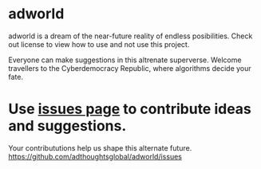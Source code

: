 # adworld
adworld is a dream of the near-future reality of endless posibilities. Check out license to view how to use and not use this project.

Everyone can make suggestions in this altrenate superverse. Welcome travellers to the Cyberdemocracy Republic, where algorithms decide your fate.

# Use [issues page](https://github.com/adthoughtsglobal/adworld/issues) to contribute ideas and suggestions.
Your contribututions help us shape this alternate future. https://github.com/adthoughtsglobal/adworld/issues
